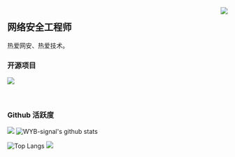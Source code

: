 <img align="right" src="https://count.getloli.com/get/@:WYB-signal?theme=rule34">

## 网络安全工程师

热爱网安、热爱技术。


### 开源项目

[![](https://github-readme-stats.vercel.app/api/pin/?username=WYB-signal&repo=mp4To4K-rust)](https://github.com/WYB-signal/mp4To4K-rust)
<br><br><br>

### Github 活跃度

[![](https://activity-graph.herokuapp.com/graph?username=WYB-signal&theme=dracula)](https://github.com/ashutosh00710/github-readme-activity-graph)
![WYB-signal's github stats](https://github-readme-stats.vercel.app/api?username=WYB-signal&show_icons=true&theme=vue)

![Top Langs](https://github-readme-stats.vercel.app/api/top-langs/?username=WYB-signal&langs_count=6)
![](https://github-readme-stats.vercel.app/api/top-langs/?username=WYB-signal&layout=compact&langs_count=6)
